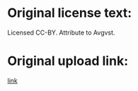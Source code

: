 # Original license text:
Licensed CC-BY. Attribute to Avgvst.

# Original upload link:
[link](https://opengameart.org/content/generic-8-bit-jrpg-soundtrack)
